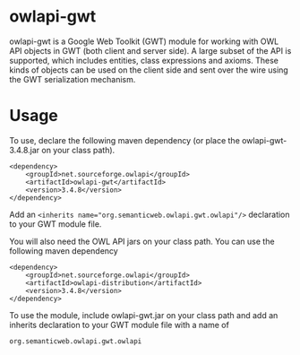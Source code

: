 owlapi-gwt
==========

owlapi-gwt is a Google Web Toolkit (GWT) module for working with OWL API objects in GWT (both client and server side).
A large subset of the API is supported, which includes entities, class expressions and axioms.  These kinds of objects
can be used on the client side and sent over the wire using the GWT serialization mechanism.

Usage
=====

To use, declare the following maven dependency (or place the owlapi-gwt-3.4.8.jar on your class path).

```
<dependency>
    <groupId>net.sourceforge.owlapi</groupId>
    <artifactId>owlapi-gwt</artifactId>
    <version>3.4.8</version>
</dependency>
```

Add an ```<inherits name="org.semanticweb.owlapi.gwt.owlapi"/>``` declaration to your GWT module file.

You will also need the OWL API jars on your class path.  You can use the following maven dependency

```
<dependency>
    <groupId>net.sourceforge.owlapi</groupId>
    <artifactId>owlapi-distribution</artifactId>
    <version>3.4.8</version>
</dependency>
```

To use the module, include owlapi-gwt.jar on your class path and add an inherits declaration to your GWT module file
with a name of

```org.semanticweb.owlapi.gwt.owlapi```
